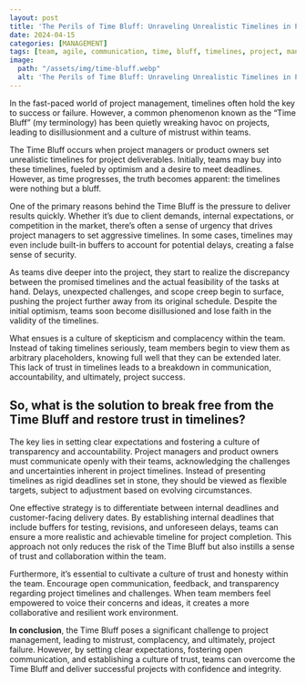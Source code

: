 ```yaml
---
layout: post
title: 'The Perils of Time Bluff: Unraveling Unrealistic Timelines in Project Management'
date: 2024-04-15
categories: [MANAGEMENT]
tags: [team, agile, communication, time, bluff, timelines, project, management]
image:
  path: "/assets/img/time-bluff.webp"
  alt: 'The Perils of Time Bluff: Unraveling Unrealistic Timelines in Project Management (Photo by Aron Visuals on Unsplash)'
---
```

In the fast-paced world of project management, timelines often hold the key to success or failure. However, a common phenomenon known as the “Time Bluff” (my terminology) has been quietly wreaking havoc on projects, leading to disillusionment and a culture of mistrust within teams.

The Time Bluff occurs when project managers or product owners set unrealistic timelines for project deliverables. Initially, teams may buy into these timelines, fueled by optimism and a desire to meet deadlines. However, as time progresses, the truth becomes apparent: the timelines were nothing but a bluff.

One of the primary reasons behind the Time Bluff is the pressure to deliver results quickly. Whether it’s due to client demands, internal expectations, or competition in the market, there’s often a sense of urgency that drives project managers to set aggressive timelines. In some cases, timelines may even include built-in buffers to account for potential delays, creating a false sense of security.

As teams dive deeper into the project, they start to realize the discrepancy between the promised timelines and the actual feasibility of the tasks at hand. Delays, unexpected challenges, and scope creep begin to surface, pushing the project further away from its original schedule. Despite the initial optimism, teams soon become disillusioned and lose faith in the validity of the timelines.

What ensues is a culture of skepticism and complacency within the team. Instead of taking timelines seriously, team members begin to view them as arbitrary placeholders, knowing full well that they can be extended later. This lack of trust in timelines leads to a breakdown in communication, accountability, and ultimately, project success.

## So, what is the solution to break free from the Time Bluff and restore trust in timelines?

The key lies in setting clear expectations and fostering a culture of transparency and accountability. Project managers and product owners must communicate openly with their teams, acknowledging the challenges and uncertainties inherent in project timelines. Instead of presenting timelines as rigid deadlines set in stone, they should be viewed as flexible targets, subject to adjustment based on evolving circumstances.

One effective strategy is to differentiate between internal deadlines and customer-facing delivery dates. By establishing internal deadlines that include buffers for testing, revisions, and unforeseen delays, teams can ensure a more realistic and achievable timeline for project completion. This approach not only reduces the risk of the Time Bluff but also instills a sense of trust and collaboration within the team.

Furthermore, it’s essential to cultivate a culture of trust and honesty within the team. Encourage open communication, feedback, and transparency regarding project timelines and challenges. When team members feel empowered to voice their concerns and ideas, it creates a more collaborative and resilient work environment.

**In conclusion**, the Time Bluff poses a significant challenge to project management, leading to mistrust, complacency, and ultimately, project failure. However, by setting clear expectations, fostering open communication, and establishing a culture of trust, teams can overcome the Time Bluff and deliver successful projects with confidence and integrity.
